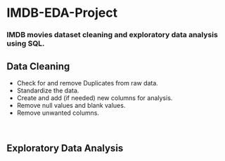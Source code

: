 # IMDB-EDA-Project
### IMDB movies dataset cleaning and exploratory data analysis using SQL. 

<h2>Data Cleaning</h2>

- Check for and remove Duplicates from raw data.
- Standardize the data.
- Create and add (if needed) new columns for analysis.
- Remove null values and blank values.
- Remove unwanted columns.
<br />

<h2>Exploratory Data Analysis</h2>
<br />
